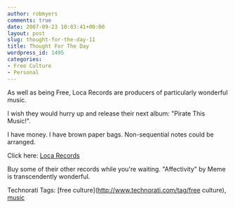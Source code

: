 ```yaml
---
author: robmyers
comments: true
date: 2007-09-23 10:03:41+00:00
layout: post
slug: thought-for-the-day-11
title: Thought For The Day
wordpress_id: 1495
categories:
- Free Culture
- Personal
---
```


As well as being Free, Loca Records are producers of particularly wonderful music.  
  
I wish they would hurry up and release their next album: "Pirate This Music!".  
  
I have money. I have brown paper bags. Non-sequential notes could be arranged.  
  
Click here: [Loca Records](http://www.locarecords.com/)  
  
Buy some of their other records while you're waiting. "Affectivity" by Meme is transcendently wonderful.  


Technorati Tags: [free culture](http://www.technorati.com/tag/free culture), [music](http://www.technorati.com/tag/music)

  


